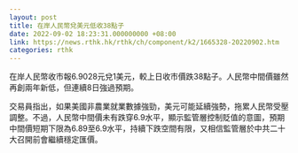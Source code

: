 ```yaml
---
layout: post
title: 在岸人民幣兌美元低收38點子
date: 2022-09-02 18:23:31.000000000 +08:00
link: https://news.rthk.hk/rthk/ch/component/k2/1665328-20220902.htm
categories: rthk
---
```


在岸人民幣收市報6.9028元兌1美元，較上日收市價跌38點子。人民幣中間價雖然再創兩年新低，但連續8日強過預期。

交易員指出，如果美國非農業就業數據強勁，美元可能延續強勢，拖累人民幣受壓調整。不過，人民幣中間價未有跌穿6.9水平，顯示監管層控制貶值的意圖，預期中間價短期下限為6.89至6.9水平，持續下跌空間有限，又相信監管層於中共二十大召開前會繼續穩定匯價。
